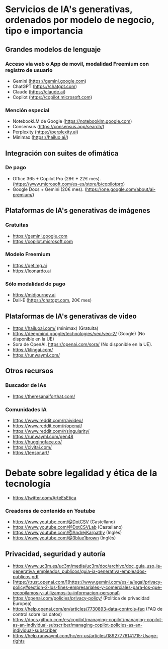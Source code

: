 # Servicios de IA's generativas, ordenados por modelo de negocio, tipo e importancia

## Grandes modelos de lenguaje
### Acceso vía web o App de movil, modalidad Freemium con registro de usuario
* Gemini (https://gemini.google.com)
* ChatGPT (https://chatgpt.com)
* Claude (https://claude.ai)
* Copilot (https://copilot.microsoft.com)

### Mención especial
* NotebookLM de Google (https://notebooklm.google.com)
* Consensus (https://consensus.app/search/)
* Perplexity (https://perplexity.ai)
* Minimax (https://hailuo.ai/)
  
## Integración con suites de ofimática
### De pago
* Office 365 + Copilot Pro (28€ + 22€ mes). (https://www.microsoft.com/es-es/store/b/copilotpro)
* Google Docs + Gemini (20€ mes). (https://one.google.com/about/ai-premium/)

## Plataformas de IA's generativas de imágenes
### Gratuitas
* https://gemini.google.com
* https://copilot.microsoft.com
  
### Modelo Freemium
* https://getimg.ai
* https://leonardo.ai

### Sólo modalidad de pago
* https://midjourney.ai
* Dall-E (https://chatgpt.com, 20€ mes)

## Plataformas de IA's generativas de video
* https://hailuoai.com/ (minimax) (Gratuita)
* https://deepmind.google/technologies/veo/veo-2/ (Google) (No disponible en la UE)
* Sora de OpenAI. https://openai.com/sora/ (No disponible en la UE).
* https://klingai.com/
* https://runwayml.com/
  
## Otros recursos
### Buscador de IAs
* https://theresanaiforthat.com/
  
### Comunidades IA
* https://www.reddit.com/r/aivideo/
* https://www.reddit.com/r/openai/
* https://www.reddit.com/r/singularity/
* https://runwayml.com/gen48
* https://huggingface.co/
* https://civitai.com/
* https://tensor.art/

# Debate sobre legalidad y ética de la tecnología
* https://twitter.com/ArteEsEtica

### Creadores de contenido en Youtube
* https://www.youtube.com/@DotCSV (Castellano)
* https://www.youtube.com/@DotCSVLab (Castellano)
* https://www.youtube.com/@AndrejKarpathy (Inglés)
* https://www.youtube.com/@3blue1brown (Inglés)

## Privacidad, seguridad y autoría
* https://www.uc3m.es/uc3m/media/uc3m/doc/archivo/doc_guia_uso_ia-generativa_empleados_publicos/guia-ia-generativa-empleados-publicos.pdf
* [https://trust.openai.com/](https://www.gemini.com/es-la/legal/privacy-policy#section-2-los-fines-empresariales-y-comerciales-para-los-que-recopilamos-y-utilizamos-tu-informacion-personal)
* https://openai.com/policies/privacy-policy/ (Política de privacidad Europea)
* https://help.openai.com/en/articles/7730893-data-controls-faq (FAQ de control sobre los datos)
* https://docs.github.com/es/copilot/managing-copilot/managing-copilot-as-an-individual-subscriber/managing-copilot-policies-as-an-individual-subscriber
* https://help.runwayml.com/hc/en-us/articles/18927776141715-Usage-rights
  
